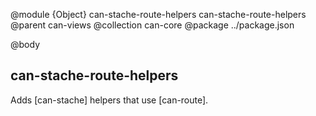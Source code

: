 @module {Object} can-stache-route-helpers can-stache-route-helpers
@parent can-views
@collection can-core
@package ../package.json

@body
## can-stache-route-helpers

Adds [can-stache] helpers that use [can-route].
